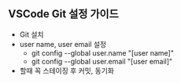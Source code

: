 
## VSCode Git 설정 가이드

- Git 설치
- user name, user email 설정
  - git config --global user.name "[user name]"
  - git config --global user.email "[user email]"
- 할때 꼭 스테이징 후 커밋, 동기화